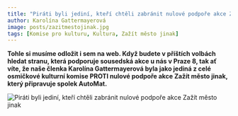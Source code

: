 ```yaml
---
title: "Piráti byli jediní, kteří chtěli zabránit nulové podpoře akce Zažít město jinak"
author: Karolína Gattermayerová
image: posts/zazitmestojinak.jpg
tags: [Komise pro kulturu, Kultura, Zažít město jinak]
---
```

**Tohle si musíme odložit i sem na web. Když budete v příštích volbách hledat stranu, která podporuje sousedská akce u nás v Praze 8, tak ať víte, že naše členka Karolína Gattermayerová byla jako jediná z celé osmičkové kulturní komise PROTI nulové podpoře akce Zažít město jinak, který připravuje spolek AutoMat.**

![Piráti byli jediní, kteří chtěli zabránit nulové podpoře akce Zažít město jinak](https://scontent.fprg5-1.fna.fbcdn.net/v/t39.30808-6/445756888_865523925614640_1676227854685447748_n.jpg)

